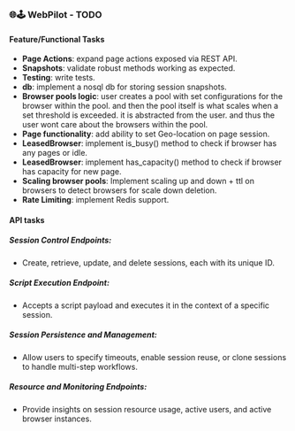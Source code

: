 ### 🌐🕹️ WebPilot - TODO
#### Feature/Functional Tasks
- **Page Actions**: expand page actions exposed via REST API.
- **Snapshots**: validate robust methods working as expected.
- **Testing**: write tests.
- **db**: implement a nosql db for storing session snapshots.
- **Browser pools logic**: user creates a pool with set configurations for the browser within the pool. and then the pool itself is what scales when a set threshold is exceeded. it is abstracted from the user. and thus the user wont care about the browsers within the pool.
- **Page functionality**: add ability to set Geo-location on page session.
- **LeasedBrowser**: implement is_busy() method to check if browser has any pages or idle.
- **LeasedBrowser**: implement has_capacity() method to check if browser has capacity for new page.
- **Scaling browser pools**: Implement scaling up and down + ttl on browsers to detect browsers for scale down deletion.
- **Rate Limiting**: implement Redis support.

#### API tasks
##### Session Control Endpoints:
- Create, retrieve, update, and delete sessions, each with its unique ID.
##### Script Execution Endpoint:
- Accepts a script payload and executes it in the context of a specific session.
##### Session Persistence and Management:
- Allow users to specify timeouts, enable session reuse, or clone sessions to handle multi-step workflows.
##### Resource and Monitoring Endpoints:
- Provide insights on session resource usage, active users, and active browser instances.
